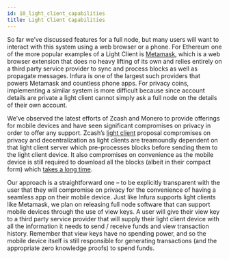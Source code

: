 ```yaml
---
id: 10_light_client_capabilities
title: Light Client Capabilities
---
```


So far we’ve discussed features for a full node, but many users will want to interact with this system using a web browser or a phone. For Ethereum one of the more popular examples of a Light Client is [Metamask](https://metamask.io/), which is a web browser extension that does no heavy lifting of its own and relies entirely on a third party service provider to sync and process blocks as well as propagate messages. Infura is one of the largest such providers that powers Metamask and countless phone apps. For privacy coins, implementing a similar system is more difficult because since account details are private a light client cannot simply ask a full node on the details of their own account.

We’ve observed the latest efforts of Zcash and Monero to provide offerings for mobile devices and have seen significant compromises on privacy in order to offer any support. Zcash’s [light client](https://zips.z.cash/zip-0307) proposal compromises on privacy and decentralization as light clients are treamoundly dependent on that light client server which pre-processes blocks before sending them to the light client device. It also compromises on convenience as the mobile device is still required to download all the blocks (albeit in their compact form) which [takes a long time](https://play.google.com/store/apps/details?id=guarda.shielded&reviewId=gp%3AAOqpTOHuOtx7VGiHNxEzD3SHQED0hhbC4lYmlizaZjOp4unX2n65WwxZat6YYD-7KgF2eQWCxFxEP4IJWhqdPbg).

Our approach is a straightforward one – to be explicitly transparent with the user that they will compromise on privacy for the convenience of having a seamless app on their mobile device. Just like Infura supports light clients like Metamask, we plan on releasing full node software that can support mobile devices through the use of view keys. A user will give their view key to a third party service provider that will supply their light client device with all the information it needs to send / receive funds and view transaction history. Remember that view keys have no spending power, and so the mobile device itself is still responsible for generating transactions (and the appropriate zero knowledge proofs) to spend funds.
